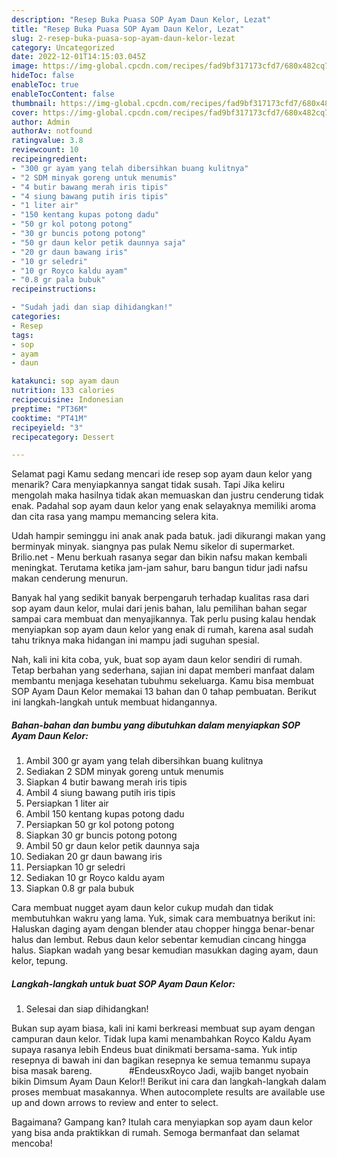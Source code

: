 ```yaml
---
description: "Resep Buka Puasa SOP Ayam Daun Kelor, Lezat"
title: "Resep Buka Puasa SOP Ayam Daun Kelor, Lezat"
slug: 2-resep-buka-puasa-sop-ayam-daun-kelor-lezat
category: Uncategorized
date: 2022-12-01T14:15:03.045Z
image: https://img-global.cpcdn.com/recipes/fad9bf317173cfd7/680x482cq70/sop-ayam-daun-kelor-foto-resep-utama.jpg
hideToc: false
enableToc: true
enableTocContent: false
thumbnail: https://img-global.cpcdn.com/recipes/fad9bf317173cfd7/680x482cq70/sop-ayam-daun-kelor-foto-resep-utama.jpg
cover: https://img-global.cpcdn.com/recipes/fad9bf317173cfd7/680x482cq70/sop-ayam-daun-kelor-foto-resep-utama.jpg
author: Admin
authorAv: notfound
ratingvalue: 3.8
reviewcount: 10
recipeingredient:
- "300 gr ayam yang telah dibersihkan buang kulitnya"
- "2 SDM minyak goreng untuk menumis"
- "4 butir bawang merah iris tipis"
- "4 siung bawang putih iris tipis"
- "1 liter air"
- "150 kentang kupas potong dadu"
- "50 gr kol potong potong"
- "30 gr buncis potong potong"
- "50 gr daun kelor petik daunnya saja"
- "20 gr daun bawang iris"
- "10 gr seledri"
- "10 gr Royco kaldu ayam"
- "0.8 gr pala bubuk"
recipeinstructions:

- "Sudah jadi dan siap dihidangkan!"
categories:
- Resep
tags:
- sop
- ayam
- daun

katakunci: sop ayam daun 
nutrition: 133 calories
recipecuisine: Indonesian
preptime: "PT36M"
cooktime: "PT41M"
recipeyield: "3"
recipecategory: Dessert

---
```



Selamat pagi Kamu sedang mencari ide resep sop ayam daun kelor yang menarik? Cara menyiapkannya sangat tidak susah. Tapi Jika keliru mengolah maka hasilnya tidak akan memuaskan dan justru cenderung tidak enak. Padahal sop ayam daun kelor yang enak selayaknya memiliki aroma dan cita rasa yang mampu memancing selera kita.


Udah hampir seminggu ini anak anak pada batuk. jadi dikurangi makan yang berminyak minyak. siangnya pas pulak Nemu sikelor di supermarket. Brilio.net - Menu berkuah rasanya segar dan bikin nafsu makan kembali meningkat. Terutama ketika jam-jam sahur, baru bangun tidur jadi nafsu makan cenderung menurun.

Banyak hal yang sedikit banyak berpengaruh terhadap kualitas rasa dari sop ayam daun kelor, mulai dari jenis bahan, lalu pemilihan bahan segar sampai cara membuat dan menyajikannya. Tak perlu pusing kalau hendak menyiapkan sop ayam daun kelor yang enak di rumah, karena asal sudah tahu triknya maka hidangan ini mampu jadi suguhan spesial.


Nah, kali ini kita coba, yuk, buat sop ayam daun kelor sendiri di rumah. Tetap berbahan yang sederhana, sajian ini dapat memberi manfaat dalam membantu menjaga kesehatan tubuhmu sekeluarga. Kamu bisa membuat SOP Ayam Daun Kelor memakai 13 bahan dan 0 tahap pembuatan. Berikut ini langkah-langkah untuk membuat hidangannya.

<!--inarticleads1-->

##### Bahan-bahan dan bumbu yang dibutuhkan dalam menyiapkan SOP Ayam Daun Kelor:

1. Ambil 300 gr ayam yang telah dibersihkan buang kulitnya
1. Sediakan 2 SDM minyak goreng untuk menumis
1. Siapkan 4 butir bawang merah iris tipis
1. Ambil 4 siung bawang putih iris tipis
1. Persiapkan 1 liter air
1. Ambil 150 kentang kupas potong dadu
1. Persiapkan 50 gr kol potong potong
1. Siapkan 30 gr buncis potong potong
1. Ambil 50 gr daun kelor petik daunnya saja
1. Sediakan 20 gr daun bawang iris
1. Persiapkan 10 gr seledri
1. Sediakan 10 gr Royco kaldu ayam
1. Siapkan 0.8 gr pala bubuk


Cara membuat nugget ayam daun kelor cukup mudah dan tidak membutuhkan wakru yang lama. Yuk, simak cara membuatnya berikut ini: Haluskan daging ayam dengan blender atau chopper hingga benar-benar halus dan lembut. Rebus daun kelor sebentar kemudian cincang hingga halus. Siapkan wadah yang besar kemudian masukkan daging ayam, daun kelor, tepung. 

<!--inarticleads2-->

##### Langkah-langkah untuk buat SOP Ayam Daun Kelor:


1. Selesai dan siap dihidangkan!

Bukan sup ayam biasa, kali ini kami berkreasi membuat sup ayam dengan campuran daun kelor. Tidak lupa kami menambahkan Royco Kaldu Ayam supaya rasanya lebih Endeus buat dinikmati bersama-sama. Yuk intip resepnya di bawah ini dan bagikan resepnya ke semua temanmu supaya bisa masak bareng. ⠀⠀⠀⠀⠀ #EndeusxRoyco Jadi, wajib banget nyobain bikin Dimsum Ayam Daun Kelor!! Berikut ini cara dan langkah-langkah dalam proses membuat masakannya. When autocomplete results are available use up and down arrows to review and enter to select. 

Bagaimana? Gampang kan? Itulah cara menyiapkan sop ayam daun kelor yang bisa anda praktikkan di rumah. Semoga bermanfaat dan selamat mencoba!
